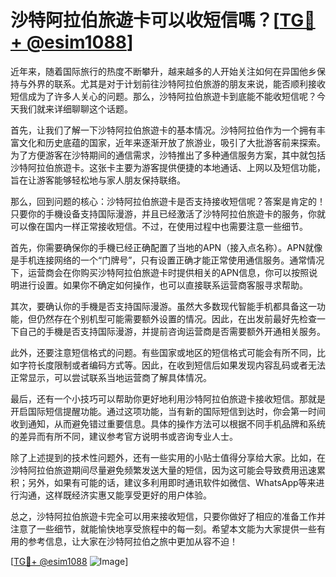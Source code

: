 # 沙特阿拉伯旅遊卡可以收短信嗎？[[TG💪+ @esim1088](https://t.me/s/esim1088)]

近年来，随着国际旅行的热度不断攀升，越来越多的人开始关注如何在异国他乡保持与外界的联系。尤其是对于计划前往沙特阿拉伯旅游的朋友来说，能否顺利接收短信成为了许多人关心的问题。那么，沙特阿拉伯旅遊卡到底能不能收短信呢？今天我们就来详细聊聊这个话题。

首先，让我们了解一下沙特阿拉伯旅遊卡的基本情况。沙特阿拉伯作为一个拥有丰富文化和历史底蕴的国家，近年来逐渐开放了旅游业，吸引了大批游客前来探索。为了方便游客在沙特期间的通信需求，沙特推出了多种通信服务方案，其中就包括沙特阿拉伯旅遊卡。这张卡主要为游客提供便捷的本地通话、上网以及短信功能，旨在让游客能够轻松地与家人朋友保持联络。

那么，回到问题的核心：沙特阿拉伯旅遊卡是否支持接收短信呢？答案是肯定的！只要你的手機设备支持国际漫游，并且已经激活了沙特阿拉伯旅遊卡的服务，你就可以像在国内一样正常接收短信。不过，在使用过程中也需要注意一些细节。

首先，你需要确保你的手機已经正确配置了当地的APN（接入点名称）。APN就像是手机连接网络的一个“门牌号”，只有设置正确才能正常使用通信服务。通常情况下，运营商会在你购买沙特阿拉伯旅遊卡时提供相关的APN信息，你可以按照说明进行设置。如果你不确定如何操作，也可以直接联系运营商客服寻求帮助。

其次，要确认你的手機是否支持国际漫游。虽然大多数现代智能手机都具备这一功能，但仍然存在个别机型可能需要额外设置的情况。因此，在出发前最好先检查一下自己的手機是否支持国际漫游，并提前咨询运营商是否需要额外开通相关服务。

此外，还要注意短信格式的问题。有些国家或地区的短信格式可能会有所不同，比如字符长度限制或者编码方式等。因此，在收到短信后如果发现内容乱码或者无法正常显示，可以尝试联系当地运营商了解具体情况。

最后，还有一个小技巧可以帮助你更好地利用沙特阿拉伯旅遊卡接收短信。那就是开启国际短信提醒功能。通过这项功能，当有新的国际短信到达时，你会第一时间收到通知，从而避免错过重要信息。具体的操作方法可以根据不同手机品牌和系统的差异而有所不同，建议参考官方说明书或咨询专业人士。

除了上述提到的技术性问题外，还有一些实用的小贴士值得分享给大家。比如，在沙特阿拉伯旅遊期间尽量避免频繁发送大量的短信，因为这可能会导致费用迅速累积；另外，如果有可能的话，建议多利用即时通讯软件如微信、WhatsApp等来进行沟通，这样既经济实惠又能享受更好的用户体验。

总之，沙特阿拉伯旅遊卡完全可以用来接收短信，只要你做好了相应的准备工作并注意了一些细节，就能愉快地享受旅程中的每一刻。希望本文能为大家提供一些有用的参考信息，让大家在沙特阿拉伯之旅中更加从容不迫！

[[TG💪+ @esim1088](https://t.me/s/esim1088) ![Image](https://i.postimg.cc/4NQfJmqS/Snipaste-2025-05-13-00-14-12.png)]